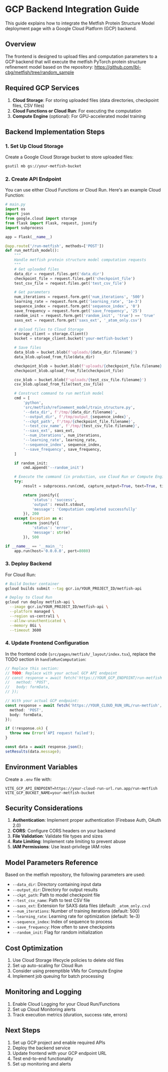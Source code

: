 # GCP Backend Integration Guide

This guide explains how to integrate the Metfish Protein Structure Model deployment page with a Google Cloud Platform (GCP) backend.

## Overview

The frontend is designed to upload files and computation parameters to a GCP backend that will execute the metfish PyTorch protein structure refinement model based on the repository: https://github.com/lbl-cbg/metfish/tree/random_sample

## Required GCP Services

1. **Cloud Storage**: For storing uploaded files (data directories, checkpoint files, CSV files)
2. **Cloud Functions or Cloud Run**: For executing the computation
3. **Compute Engine** (optional): For GPU-accelerated model training

## Backend Implementation Steps

### 1. Set Up Cloud Storage

Create a Google Cloud Storage bucket to store uploaded files:

```bash
gsutil mb gs://your-metfish-bucket
```

### 2. Create API Endpoint

You can use either Cloud Functions or Cloud Run. Here's an example Cloud Function:

```python
# main.py
import os
import json
from google.cloud import storage
from flask import Flask, request, jsonify
import subprocess

app = Flask(__name__)

@app.route('/run-metfish', methods=['POST'])
def run_metfish_model():
    """
    Handle metfish protein structure model computation requests
    """
    # Get uploaded files
    data_dir = request.files.get('data_dir')
    checkpoint_file = request.files.get('checkpoint_file')
    test_csv_file = request.files.get('test_csv_file')

    # Get parameters
    num_iterations = request.form.get('num_iterations', '500')
    learning_rate = request.form.get('learning_rate', '1e-3')
    sequence_index = request.form.get('sequence_index', '0')
    save_frequency = request.form.get('save_frequency', '25')
    random_init = request.form.get('random_init', 'true') == 'true'
    saxs_ext = request.form.get('saxs_ext', '_atom_only.csv')

    # Upload files to Cloud Storage
    storage_client = storage.Client()
    bucket = storage_client.bucket('your-metfish-bucket')

    # Save files
    data_blob = bucket.blob(f'uploads/{data_dir.filename}')
    data_blob.upload_from_file(data_dir)

    checkpoint_blob = bucket.blob(f'uploads/{checkpoint_file.filename}')
    checkpoint_blob.upload_from_file(checkpoint_file)

    csv_blob = bucket.blob(f'uploads/{test_csv_file.filename}')
    csv_blob.upload_from_file(test_csv_file)

    # Construct command to run metfish model
    cmd = [
        'python',
        'src/metfish/refinement_model/train_structure.py',
        '--data_dir', f'/tmp/{data_dir.filename}',
        '--output_dir', f'/tmp/output_{sequence_index}',
        '--ckpt_path', f'/tmp/{checkpoint_file.filename}',
        '--test_csv_name', f'/tmp/{test_csv_file.filename}',
        '--saxs_ext', saxs_ext,
        '--num_iterations', num_iterations,
        '--learning_rate', learning_rate,
        '--sequence_index', sequence_index,
        '--save_frequency', save_frequency,
    ]

    if random_init:
        cmd.append('--random_init')

    # Execute the command (in production, use Cloud Run or Compute Engine)
    try:
        result = subprocess.run(cmd, capture_output=True, text=True, timeout=3600)

        return jsonify({
            'status': 'success',
            'output': result.stdout,
            'message': 'Computation completed successfully'
        }), 200
    except Exception as e:
        return jsonify({
            'status': 'error',
            'message': str(e)
        }), 500

if __name__ == '__main__':
    app.run(host='0.0.0.0', port=8080)
```

### 3. Deploy Backend

For Cloud Run:

```bash
# Build Docker container
gcloud builds submit --tag gcr.io/YOUR_PROJECT_ID/metfish-api

# Deploy to Cloud Run
gcloud run deploy metfish-api \
  --image gcr.io/YOUR_PROJECT_ID/metfish-api \
  --platform managed \
  --region us-central1 \
  --allow-unauthenticated \
  --memory 8Gi \
  --timeout 3600
```

### 4. Update Frontend Configuration

In the frontend code (`src/pages/metfish/_layout/index.tsx`), replace the TODO section in `handleRunComputation`:

```typescript
// Replace this section:
// TODO: Replace with your actual GCP API endpoint
// const response = await fetch('https://YOUR_GCP_ENDPOINT/run-metfish', {
//   method: 'POST',
//   body: formData,
// });

// With your actual GCP endpoint:
const response = await fetch('https://YOUR_CLOUD_RUN_URL/run-metfish', {
  method: 'POST',
  body: formData,
});

if (!response.ok) {
  throw new Error('API request failed');
}

const data = await response.json();
setResults(data.message);
```

## Environment Variables

Create a `.env` file with:

```
VITE_GCP_API_ENDPOINT=https://your-cloud-run-url.run.app/run-metfish
VITE_GCP_BUCKET_NAME=your-metfish-bucket
```

## Security Considerations

1. **Authentication**: Implement proper authentication (Firebase Auth, OAuth 2.0)
2. **CORS**: Configure CORS headers on your backend
3. **File Validation**: Validate file types and sizes
4. **Rate Limiting**: Implement rate limiting to prevent abuse
5. **IAM Permissions**: Use least-privilege IAM roles

## Model Parameters Reference

Based on the metfish repository, the following parameters are used:

- `--data_dir`: Directory containing input data
- `--output_dir`: Directory for output results
- `--ckpt_path`: Path to model checkpoint file
- `--test_csv_name`: Path to test CSV file
- `--saxs_ext`: Extension for SAXS data files (default: `_atom_only.csv`)
- `--num_iterations`: Number of training iterations (default: 500)
- `--learning_rate`: Learning rate for optimization (default: 1e-3)
- `--sequence_index`: Index of sequence to process
- `--save_frequency`: How often to save checkpoints
- `--random_init`: Flag for random initialization

## Cost Optimization

1. Use Cloud Storage lifecycle policies to delete old files
2. Set up auto-scaling for Cloud Run
3. Consider using preemptible VMs for Compute Engine
4. Implement job queuing for batch processing

## Monitoring and Logging

1. Enable Cloud Logging for your Cloud Run/Functions
2. Set up Cloud Monitoring alerts
3. Track execution metrics (duration, success rate, errors)

## Next Steps

1. Set up GCP project and enable required APIs
2. Deploy the backend service
3. Update frontend with your GCP endpoint URL
4. Test end-to-end functionality
5. Set up monitoring and alerts
